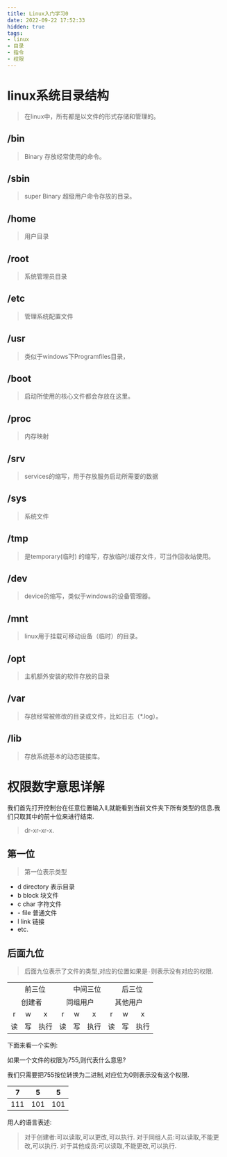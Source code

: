 ```yaml
---
title: Linux入门学习0
date: 2022-09-22 17:52:33
hidden: true
tags:
- linux
- 目录
- 指令
- 权限
---
```


# linux系统目录结构
> 在linux中，所有都是以文件的形式存储和管理的。
## /bin
> Binary 存放经常使用的命令。
## /sbin
> super Binary 超级用户命令存放的目录。
## /home
> 用户目录
## /root
> 系统管理员目录
## /etc
> 管理系统配置文件
## /usr
> 类似于windows下Programfiles目录，
## /boot
> 启动所使用的核心文件都会存放在这里。
## /proc
> 内存映射
## /srv
> services的缩写，用于存放服务启动所需要的数据
## /sys
> 系统文件
## /tmp 
> 是temporary(临时) 的缩写，存放临时/缓存文件，可当作回收站使用。
## /dev
> device的缩写，类似于windows的设备管理器。
## /mnt
> linux用于挂载可移动设备（临时）的目录。
## /opt
> 主机额外安装的软件存放的目录
## /var
> 存放经常被修改的目录或文件，比如日志（*.log）。
## /lib
> 存放系统基本的动态链接库。

# 权限数字意思详解
我们首先打开控制台在任意位置输入ll,就能看到当前文件夹下所有类型的信息.我们只取其中的前十位来进行结束.
> dr-xr-xr-x.
## 第一位
> 第一位表示类型
* d directory 表示目录
* b block 块文件
* c char 字符文件
* \- file 普通文件
* l link 链接
* etc.

## 后面九位
> 后面九位表示了文件的类型,对应的位置如果是`-`则表示没有对应的权限.

<table>
    <th>
        <td colspan="3">前三位</td>
        <td colspan="3">中间三位</td>
        <td colspan="3">后三位</td>
    </th>
    <tr align="center">
        <td colspan="3">创建者</td>
        <td colspan="3">同组用户</td>
        <td colspan="3">其他用户</td>
    </tr>
    <tr align="center">
        <td>r</td>
        <td>w</td>
        <td>x</td>
        <td>r</td>
        <td>w</td>
        <td>x</td>
        <td>r</td>
        <td>w</td>
        <td>x</td>
    </tr>
    <tr align="center">
        <td>读</td>
        <td>写</td>
        <td>执行</td>
        <td>读</td>
        <td>写</td>
        <td>执行</td>
        <td>读</td>
        <td>写</td>
        <td>执行</td>
    </tr>
</table>

下面来看一个实例:

如果一个文件的权限为755,则代表什么意思?

我们只需要把755按位转换为二进制,对应位为0则表示没有这个权限.

|7|5|5|
|-|-|-|
|111|101|101|

用人的语言表述:
> 对于创建者:可以读取,可以更改,可以执行.
> 对于同组人员:可以读取,不能更改,可以执行.
> 对于其他成员:可以读取,不能更改,可以执行.
